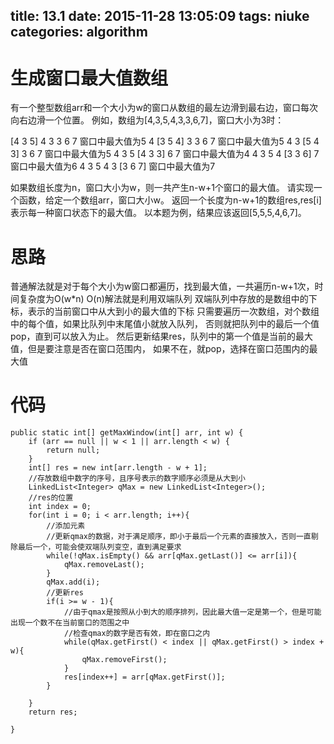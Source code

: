 title: 13.1
date: 2015-11-28 13:05:09
tags: niuke
categories: algorithm
---

# 生成窗口最大值数组
有一个整型数组arr和一个大小为w的窗口从数组的最左边滑到最右边，窗口每次向右边滑一个位置。
例如，数组为[4,3,5,4,3,3,6,7]，窗口大小为3时：

[4 3 5] 4 3 3 6 7 窗口中最大值为5
4 [3 5 4] 3 3 6 7 窗口中最大值为5
4 3 [5 4 3] 3 6 7 窗口中最大值为5
4 3 5 [4 3 3] 6 7 窗口中最大值为4
4 3 5 4 [3 3 6] 7 窗口中最大值为6
4 3 5 4 3 [3 6 7] 窗口中最大值为7

如果数组长度为n，窗口大小为w，则一共产生n-w+1个窗口的最大值。
请实现一个函数，给定一个数组arr，窗口大小w。
返回一个长度为n-w+1的数组res,res[i]表示每一种窗口状态下的最大值。
以本题为例，结果应该返回[5,5,5,4,6,7]。

# 思路
普通解法就是对于每个大小为w窗口都遍历，找到最大值，一共遍历n-w+1次，时间复杂度为O(w*n)
O(n)解法就是利用双端队列
双端队列中存放的是数组中的下标，表示的当前窗口中从大到小的最大值的下标
只需要遍历一次数组，对个数组中的每个值，如果比队列中末尾值小就放入队列，
否则就把队列中的最后一个值pop，直到可以放入为止。
然后更新结果res，队列中的第一个值是当前的最大值，但是要注意是否在窗口范围内，
如果不在，就pop，选择在窗口范围内的最大值
<!--more-->
# 代码
```
public static int[] getMaxWindow(int[] arr, int w) {
	if (arr == null || w < 1 || arr.length < w) {
		return null;
	}
	int[] res = new int[arr.length - w + 1];
	//存放数组中数字的序号，且序号表示的数字顺序必须是从大到小
	LinkedList<Integer> qMax = new LinkedList<Integer>();
	//res的位置
	int index = 0;
	for(int i = 0; i < arr.length; i++){
		//添加元素
		//更新qmax的数据，对于满足顺序，即小于最后一个元素的直接放入，否则一直剔除最后一个，可能会使双端队列变空，直到满足要求
		while(!qMax.isEmpty() && arr[qMax.getLast()] <= arr[i]){
			qMax.removeLast();
		}
		qMax.add(i);
		//更新res
		if(i >= w - 1){
			//由于qmax是按照从小到大的顺序排列，因此最大值一定是第一个，但是可能出现一个数不在当前窗口的范围之中
			//检查qmax的数字是否有效，即在窗口之内
			while(qMax.getFirst() < index || qMax.getFirst() > index + w){
				qMax.removeFirst();
			}
			res[index++] = arr[qMax.getFirst()];
		}
		
	}
	return res;
	
}
```
